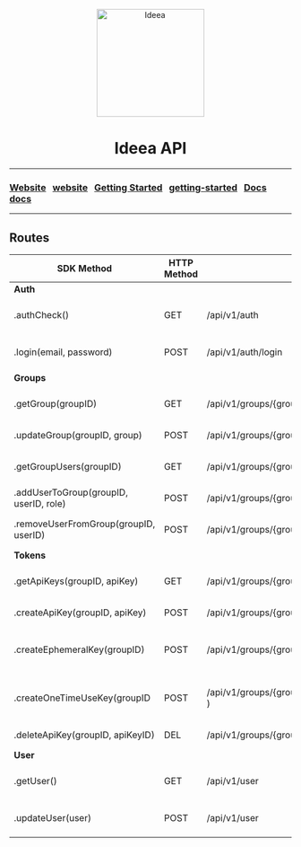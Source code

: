 <p align="center">
  <img width="192" src="https://ideea.io/static/img/logo-text.svg" alt="Ideea">
</p>

<h1 align="center">Ideea API</h1>

---

### [Website](https://ideea.io) &nbsp; [website](https://app.ideea.io) &nbsp; [Getting Started](https://app.ideea.io) &nbsp; [getting-started](https://app.ideea.io) &nbsp; [Docs](https://app.ideea.io) &nbsp; [docs](https://app.ideea.io)

---



## Routes
| SDK Method | HTTP Method | Route | Description | Params (Bold = optional) | Response |
| ------ | ------ | ------ | ------ | ------ | ------ |
| **Auth** |  |  |  |  |  |
| .authCheck() | GET  | /api/v1/auth | Returns {'auth': true} if auth | -- | { 'auth': true } |
| .login(email, password) | POST | /api/v1/auth/login | Login | {email: 'anthonybudd@ideea.co.uk',  password: 'password'} | {access_token} |
| **Groups** |  |  |  |  |  |
| .getGroup(groupID) | GET  | /api/v1/groups/{group_id} | Returns current group | -- | {Group} |
| .updateGroup(groupID, group) | POST | /api/v1/groups/{group_id} | Update group | {**name**: 'Ideea' } | {Group} |
| .getGroupUsers(groupID) | GET  | /api/v1/groups/{group_id}/users | Returns the group's users | -- | [User, User...] |
| .addUserToGroup(groupID, userID, role) | POST | /api/v1/groups/{group_id}/users/add | Add user to group | {user_id: '', role: 'user' } | { 'success': true } |
| .removeUserFromGroup(groupID, userID) | POST | /api/v1/groups/{group_id}/users/remove | Remove user from group | {user_id: '' } | { 'success': true } |
| **Tokens** |  |  |  |  |  |
| .getApiKeys(groupID, apiKey) | GET  | /api/v1/groups/{group_id}/tokens  | Returns the groups tokens | -- | [Token, Token..] |
| .createApiKey(groupID, apiKey) | POST | /api/v1/groups/{group_id}/tokens/create  | Creates a new token | -- | {Token} |
| .createEphemeralKey(groupID) | POST | /api/v1/groups/{group_id}/tokens/create/ephemeral  | Creates a new ephemeral token | -- | {Token} |
| .createOneTimeUseKey(groupID | POST | /api/v1/groups/{group_id}/tokens/create/one-time ) | Creates a new one-time use token | -- | {Token} |
| .deleteApiKey(groupID, apiKeyID) | DEL  | /api/v1/groups/{group_id}/tokens/{token_id}/delete  | Deletes a token | -- | { 'success': true } |
| **User** |  |  |  |  |  |
| .getUser() | GET  | /api/v1/user  | Get the current user | -- | {User} |
| .updateUser(user) | POST | /api/v1/user  | Update the current user | {first_name: 'Ant', last_name: 'B',display_name: 'Anthony.B'} | {User} |